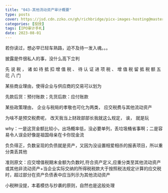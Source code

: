 ```yaml
---
title: "043-其他流动资产审计概要"
type: posts
cover: https://jsd.cdn.zzko.cn/gh/richbridge/picx-images-hosting@master/thumbnail/audit.png
categories: [投技]
tags: [IPO审计手札]
date: 2023-08-01
---
```

若你读过，想必早已轻车熟路，迫不及待一发入魂。。。

披露是件很私人的事，没什么高下立判

先 说 税 ， 诸 如 待 抵 扣 增 值 税 、 待 认 证 进 项 税 、 增 值 税 留 抵 税 额 五 花 八 门

某些商业理由，使得企业与供应商的交易可以划为

先款后货：预付账款；先货后款：应付账款

某些政策理由， 企业与税局的孝敬也可化为两类， 应交税费与其他流动资产

为啥不是预交税费呢， 改天我当上财政部部长我就这么规定， 诶， 就是玩

why：一是这货金额比较小，出场概率低，没必要单列，丢垃圾桶省事啊；二是容易令人误会好像是祖国母亲在卡你现金流

负负得正，负数呈现的负债就是资产，又因为没设置相爱相杀的报表项目，所以重分类丢其他

  

准则原文：应交增值税期末金额为负数时,符合资产定义,应重分类至其他流动资产或其他非流动资产+当企业实际交纳的所得税税款大于按照税法规定计算的应交税时，超过部分在资产负债表中应当列示为其他流动资产

小税种没提，本着模仿与抄袭的原则，自然也是这般处理